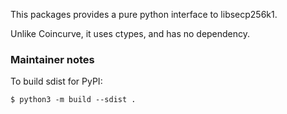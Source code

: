 This packages provides a pure python interface to libsecp256k1.

Unlike Coincurve, it uses ctypes, and has no dependency.

### Maintainer notes

To build sdist for PyPI:
```
$ python3 -m build --sdist .
```
